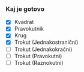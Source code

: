 ### Kaj je gotovo
- [x] Kvadrat
- [x] Pravokutnik
- [x] Krug
- [x] Trokut (Jednakostranični)
- [ ] Trokut (Jednakokračni)
- [ ] Trokut (Pravokutni)
- [ ] Trokut (Raznokutni)
